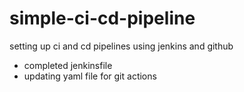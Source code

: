 # simple-ci-cd-pipeline
setting up ci and cd pipelines using jenkins and github

 - completed jenkinsfile
 - updating yaml file for git actions
